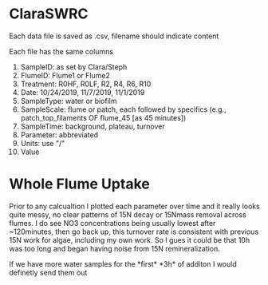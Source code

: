 <h1>ClaraSWRC</h1>
Each data file is saved as .csv, filename should indicate content
<p>Each file has the same columns</p>
<ol>
      <li> SampleID: as set by Clara/Steph </li>
      <li> FlumeID: Flume1 or Flume2 </li>
      <li> Treatment: R0HF, R0LF, R2, R4, R6, R10 </li>
      <li> Date: 10/24/2019, 11/7/2019, 11/1/2019 </li>	
      <li> SampleType: water or biofilm </li>
      <li> SampleScale: flume or patch, each followed by specifics (e.g., patch_top_filaments OF flume_45 [as 45 minutes])  </li> 	
      <li> SampleTime: background, plateau, turnover </li>		
      <li> Parameter: abbreviated </li>	
      <li> Units: use "/" </li>	
      <li> Value </li>
</ol>


<h1>Whole Flume Uptake</h1>
<p>Prior to any calcualtion I plotted each parameter over time and it really looks quite messy, no clear patterns of 15N decay or 15Nmass removal across flumes. I do see NO3  concentrations being usually lowest after ~120minutes, then go back up, this turnover rate is consistent with previous 15N work for algae, including my own work. So I gues it could be that 10h was too long and began having noise from 15N remineralization.</p>
If we have more water samples for the *first* *3h* of additon I would definetly send them out 
